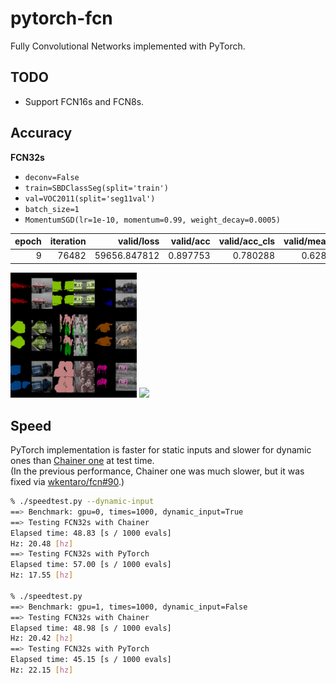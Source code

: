 # pytorch-fcn


Fully Convolutional Networks implemented with PyTorch.


## TODO

- Support FCN16s and FCN8s.


## Accuracy

**FCN32s**

- `deconv=False`
- `train=SBDClassSeg(split='train')`
- `val=VOC2011(split='seg11val')`
- `batch_size=1`
- `MomentumSGD(lr=1e-10, momentum=0.99, weight_decay=0.0005)`

|   epoch |   iteration |   valid/loss |   valid/acc |   valid/acc_cls |   valid/mean_iu |   valid/fwavacc |
|--------:|------------:|-------------:|------------:|----------------:|----------------:|----------------:|
|       9 |       76482 | 59656.847812 |    0.897753 |        0.780288 |        0.628707 |        0.844420 |

<img src="_static/fcn32s_voc2012_best_epoch9.jpg" width="40%" /> <img src="_static/fcn32s_voc2012_visualization_val.gif" width="40%" />


## Speed

PyTorch implementation is faster for static inputs and slower for dynamic ones than [Chainer one](https://github.com/wkentaro/fcn) at test time.  
(In the previous performance, Chainer one was much slower, but it was fixed via [wkentaro/fcn#90](https://github.com/wkentaro/fcn/pull/90).)

```bash
% ./speedtest.py --dynamic-input
==> Benchmark: gpu=0, times=1000, dynamic_input=True
==> Testing FCN32s with Chainer
Elapsed time: 48.83 [s / 1000 evals]
Hz: 20.48 [hz]
==> Testing FCN32s with PyTorch
Elapsed time: 57.00 [s / 1000 evals]
Hz: 17.55 [hz]

% ./speedtest.py
==> Benchmark: gpu=1, times=1000, dynamic_input=False
==> Testing FCN32s with Chainer
Elapsed time: 48.98 [s / 1000 evals]
Hz: 20.42 [hz]
==> Testing FCN32s with PyTorch
Elapsed time: 45.15 [s / 1000 evals]
Hz: 22.15 [hz]
```
